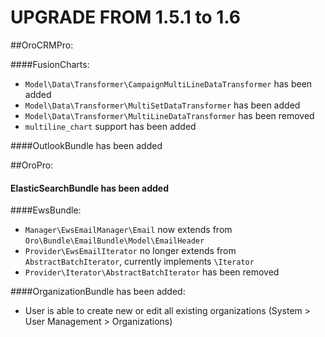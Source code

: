 UPGRADE FROM 1.5.1 to 1.6
=======================

##OroCRMPro:

####FusionCharts:
- `Model\Data\Transformer\CampaignMultiLineDataTransformer` has been added
- `Model\Data\Transformer\MultiSetDataTransformer` has been added
- `Model\Data\Transformer\MultiLineDataTransformer` has been removed
- `multiline_chart` support has been added

####OutlookBundle has been added

##OroPro:

#### ElasticSearchBundle has been added

####EwsBundle:
- `Manager\EwsEmailManager\Email` now extends from `Oro\Bundle\EmailBundle\Model\EmailHeader`
- `Provider\EwsEmailIterator` no longer extends from `AbstractBatchIterator`, currently implements `\Iterator`
- `Provider\Iterator\AbstractBatchIterator` has been removed

####OrganizationBundle has been added:
- User is able to create new or edit all existing organizations (System > User Management > Organizations)



